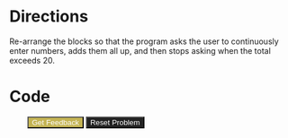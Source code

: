 # Directions
Re-arrange the blocks so that the program asks the user to continuously enter numbers, adds them all up, and then stops asking when the total exceeds 20.

# Code
<div id="sortableTrash" class="sortable-code"></div> 
<div id="sortable" class="sortable-code"></div> 
<div style="clear:both;"></div> 
<p id="buttons"> 
    <input id="feedbackLink" value="Get Feedback" type="button" /> 
    <input id="newInstanceLink" value="Reset Problem" type="button" /> 
</p>

<style>
    #buttons {
        padding-left: 32px;
    }
   button {
        padding: 16px;
        border: 2px solid transparent;
        border-radius: 12px;
        font-size: 18px;
    }
    button:hover {
        cursor: pointer;
    }

    #feedbackLink {
        background: #C4B454;
        color: white;
    }
    #feedbackLink:hover {
        color: #C4B454;
        background: white;
        border: 2px solid #C4B454;
    }
    #feedbackLink:active {
        outline: 2px solid #C4B454;
    }

    #newInstanceLink {
        background: #222;
        color: white;
    }
    #newInstanceLink:hover {
        color: #222;
        background: white;
        border: 2px solid #222;
    }

    #newInstanceLink:active {
        outline: 2px solid #222;
    }

</style>

<script type="text/javascript"> 
(function(){
  var initial = "total = 0\n" +
    "while True:\n" +
    "	number = input(&quot;Enter a number&quot;)\n" +
    "	number = int(number)\n" +
    "	total = total + number\n" +
    "	if number &gt;= 20:\n" +
    "		break";
  var parsonsPuzzle = new ParsonsWidget({
    "sortableId": "sortable",
    "max_wrong_lines": 10,
    "grader": ParsonsWidget._graders.LineBasedGrader,
    "exec_limit": 2500,
    "can_indent": true,
    "x_indent": 50,
    "lang": "en",
    "show_feedback": true
  });
  parsonsPuzzle.init(initial);
  parsonsPuzzle.shuffleLines();
  $("#newInstanceLink").click(function(event){ 
      event.preventDefault(); 
      parsonsPuzzle.shuffleLines(); 
  }); 
  $("#feedbackLink").click(function(event){ 
      event.preventDefault(); 
      parsonsPuzzle.getFeedback(); 
  }); 
})(); 
</script>
